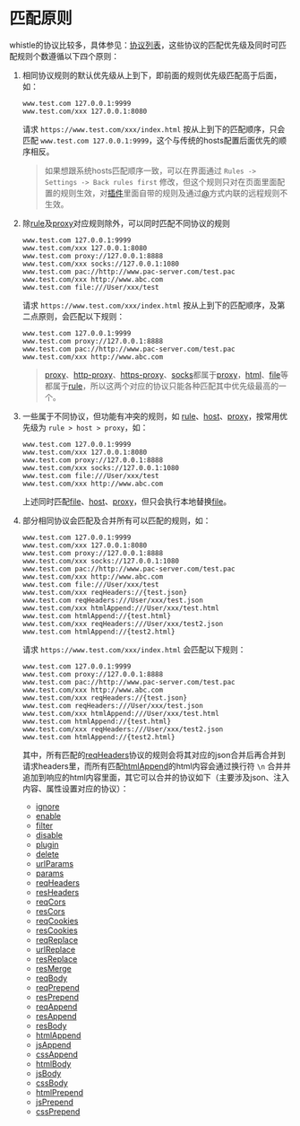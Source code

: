 # 匹配原则
whistle的协议比较多，具体参见：[协议列表](./rules)，这些协议的匹配优先级及同时可匹配规则个数遵循以下四个原则：

1. 相同协议规则的默认优先级从上到下，即前面的规则优先级匹配高于后面，如：
    ```
    www.test.com 127.0.0.1:9999
    www.test.com/xxx 127.0.0.1:8080
    ```
    请求 `https://www.test.com/xxx/index.html` 按从上到下的匹配顺序，只会匹配 `www.test.com 127.0.0.1:9999`，这个与传统的hosts配置后面优先的顺序相反。
    
    > 如果想跟系统hosts匹配顺序一致，可以在界面通过 `Rules -> Settings -> Back rules first` 修改，但这个规则只对在页面里面配置的规则生效，对[插件](../plugins.html)里面自带的规则及通过[@](./@.html)方式内联的远程规则不生效。
2. 除[rule](./rule.html)及[proxy](./proxy.html)对应规则除外，可以同时匹配不同协议的规则
    ```
    www.test.com 127.0.0.1:9999
    www.test.com/xxx 127.0.0.1:8080
    www.test.com proxy://127.0.0.1:8888
    www.test.com/xxx socks://127.0.0.1:1080
    www.test.com pac://http://www.pac-server.com/test.pac
    www.test.com/xxx http://www.abc.com
    www.test.com file:///User/xxx/test
    ```
    请求 `https://www.test.com/xxx/index.html` 按从上到下的匹配顺序，及第二点原则，会匹配以下规则：
    ```
    www.test.com 127.0.0.1:9999
    www.test.com proxy://127.0.0.1:8888
    www.test.com pac://http://www.pac-server.com/test.pac
    www.test.com/xxx http://www.abc.com
    ```
    > [proxy](./proxy.html)、[http-proxy](./socks.html)、[https-proxy](./socks.html)、[socks](./socks.html)都属于[proxy](./proxy.html)，[html](./rule/replace.html)、[file](./rule/file.html)等都属于[rule](./rule.html)，所以这两个对应的协议只能各种匹配其中优先级最高的一个。
3. 一些属于不同协议，但功能有冲突的规则，如 [rule](rule.html)、[host](host.html)、[proxy](proxy.html)，按常用优先级为 `rule > host > proxy`，如：
    ```
    www.test.com 127.0.0.1:9999
    www.test.com/xxx 127.0.0.1:8080
    www.test.com proxy://127.0.0.1:8888
    www.test.com/xxx socks://127.0.0.1:1080
    www.test.com file:///User/xxx/test
    www.test.com/xxx http://www.abc.com
    ```
    上述同时匹配[file](file.html)、[host](host.html)、[proxy](proxy.html)，但只会执行本地替换[file](file.html)。
4. 部分相同协议会匹配及合并所有可以匹配的规则，如：
    ```
    www.test.com 127.0.0.1:9999
    www.test.com/xxx 127.0.0.1:8080
    www.test.com proxy://127.0.0.1:8888
    www.test.com/xxx socks://127.0.0.1:1080
    www.test.com pac://http://www.pac-server.com/test.pac
    www.test.com/xxx http://www.abc.com
    www.test.com file:///User/xxx/test
    www.test.com/xxx reqHeaders://{test.json}
    www.test.com reqHeaders:///User/xxx/test.json
    www.test.com/xxx htmlAppend:///User/xxx/test.html
    www.test.com htmlAppend://{test.html}
    www.test.com/xxx reqHeaders:///User/xxx/test2.json
    www.test.com htmlAppend://{test2.html}
    ```
    请求 `https://www.test.com/xxx/index.html` 会匹配以下规则：
    ```
    www.test.com 127.0.0.1:9999
    www.test.com proxy://127.0.0.1:8888
    www.test.com pac://http://www.pac-server.com/test.pac
    www.test.com/xxx http://www.abc.com
    www.test.com/xxx reqHeaders://{test.json}
    www.test.com reqHeaders:///User/xxx/test.json
    www.test.com/xxx htmlAppend:///User/xxx/test.html
    www.test.com htmlAppend://{test.html}
    www.test.com/xxx reqHeaders:///User/xxx/test2.json
    www.test.com htmlAppend://{test2.html}
    ```
    其中，所有匹配的[reqHeaders](./reqHeaders.html)协议的规则会将其对应的json合并后再合并到请求headers里，而所有匹配[htmlAppend](./htmlAppend.html)的html内容会通过换行符 `\n` 合并并追加到响应的html内容里面，其它可以合并的协议如下（主要涉及json、注入内容、属性设置对应的协议）：
    - [ignore](./ignore.html)
    - [enable](./enable.html)
    - [filter](./filter.html)
    - [disable](./disable.html)
    - [plugin](./plugin.html)
    - [delete](./delete.html)
    - [urlParams](./urlParams.html)
    - [params](./params.html)
    - [reqHeaders](./reqHeaders.html)
    - [resHeaders](./resHeaders.html)
    - [reqCors](./reqCors.html)
    - [resCors](./resCors.html)
    - [reqCookies](./reqCookies.html)
    - [resCookies](./resCookies.html)
    - [reqReplace](./reqReplace.html)
    - [urlReplace](./urlReplace.html)
    - [resReplace](./resReplace.html)
    - [resMerge](./resMerge.html)
    - [reqBody](./reqBody.html)
    - [reqPrepend](./reqPrepend.html)
    - [resPrepend](./resPrepend.html)
    - [reqAppend](./reqAppend.html)
    - [resAppend](./resAppend.html)
    - [resBody](./resBody.html)
    - [htmlAppend](./htmlAppend.html)
    - [jsAppend](./jsAppend.html)
    - [cssAppend](./cssAppend.html)
    - [htmlBody](./htmlBody.html)
    - [jsBody](./jsBody.html)
    - [cssBody](./cssBody.html)
    - [htmlPrepend](./htmlPrepend.html)
    - [jsPrepend](./jsPrepend.html)
    - [cssPrepend](./cssPrepend.html)

